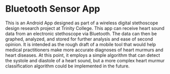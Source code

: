 # Bluetooth Sensor App

This is an Android App designed as part of a wireless digital stethoscope design research project at Trinity College.
This app can receive heart sound data from an electronic stethoscope via Bluetooth. The data can then be graphed,
analyzed, and stored for further analysis and ease of second opinion. It is intended as the rough draft of a mobile
tool that would help medical practitioners make more accurate diagnoses of heart murmurs and heart diseases. At this
point, it employs a simple algorithm that can detect the systole and diastole of a heart sound, but a more complex
heart murmur classification algorithm could be implemented in the future.

